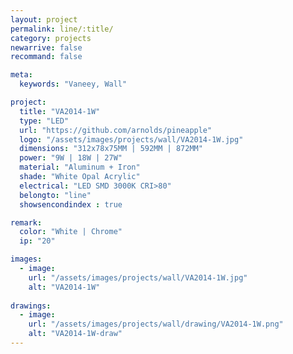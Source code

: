 ```yaml
---
layout: project
permalink: line/:title/
category: projects
newarrive: false
recommand: false

meta:
  keywords: "Vaneey, Wall"

project:
  title: "VA2014-1W"
  type: "LED"
  url: "https://github.com/arnolds/pineapple"
  logo: "/assets/images/projects/wall/VA2014-1W.jpg"
  dimensions: "312x78x75MM | 592MM | 872MM"
  power: "9W | 18W | 27W"
  material: "Aluminum + Iron"
  shade: "White Opal Acrylic"
  electrical: "LED SMD 3000K CRI>80"
  belongto: "line"
  showsencondindex : true

remark:
  color: "White | Chrome"
  ip: "20"

images:
  - image:
    url: "/assets/images/projects/wall/VA2014-1W.jpg"
    alt: "VA2014-1W"
    
drawings:
  - image:
    url: "/assets/images/projects/wall/drawing/VA2014-1W.png"
    alt: "VA2014-1W-draw"
---
```

